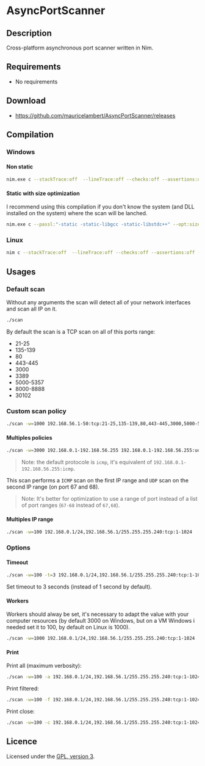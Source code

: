 # AsyncPortScanner

## Description

Cross-platform asynchronous port scanner written in Nim.

## Requirements

 - No requirements

## Download

 - https://github.com/mauricelambert/AsyncPortScanner/releases

## Compilation

### Windows

#### Non static

```bash
nim.exe c --stackTrace:off  --lineTrace:off --checks:off --assertions:off -d:release -d:windows AsyncPortScanner.nim
```

#### Static with size optimization

I recommend using this compilation if you don't know the system (and DLL installed on the system) where the scan will be lanched.

```bash
nim.exe c --passl:"-static -static-libgcc -static-libstdc++" --opt:size --stackTrace:off  --lineTrace:off --checks:off --assertions:off -d:release -d:windows AsyncPortScanner.nim
```

### Linux

```bash
nim c --stackTrace:off  --lineTrace:off --checks:off --assertions:off -d:release -d:linux AsyncPortScanner.nim
```

## Usages

### Default scan

Without any arguments the scan will detect all of your network interfaces and scan all IP on it.

```bash
./scan
```

By default the scan is a TCP scan on all of this ports range:

 - 21-25
 - 135-139
 - 80
 - 443-445
 - 3000
 - 3389
 - 5000-5357
 - 8000-8888
 - 30102

### Custom scan policy

```bash
./scan -w=1000 192.168.56.1-50:tcp:21-25,135-139,80,443-445,3000,5000-5357,8000-8888,30102
```

#### Multiples policies

```bash
./scan -w=3000 192.168.0.1-192.168.56.255 192.168.0.1-192.168.56.255:udp:67-68
```

> Note: the default protocole is `icmp`, it's equivalent of `192.168.0.1-192.168.56.255:icmp`.

This scan performs a `ICMP` scan on the first IP range and `UDP` scan on the second IP range (on port 67 and 68).

> Note: It's better for optimization to use a range of port instead of a list of port ranges (`67-68` instead of `67,68`).

#### Multiples IP range

```bash
./scan -w=100 192.168.0.1/24,192.168.56.1/255.255.255.240:tcp:1-1024
```

### Options

#### Timeout

```bash
./scan -w=100 -t=3 192.168.0.1/24,192.168.56.1/255.255.255.240:tcp:1-1024
```

Set timeout to 3 seconds (instead of 1 second by default).

#### Workers

Workers should alway be set, it's necessary to adapt the value with your computer resources (by default 3000 on Windows, but on a VM Windows i needed set it to 100, by default on Linux is 1000).

```bash
./scan -w=1000 192.168.0.1/24,192.168.56.1/255.255.255.240:tcp:1-1024
```

#### Print

Print all (maximum verbosity):

```bash
./scan -w=100 -a 192.168.0.1/24,192.168.56.1/255.255.255.240:tcp:1-1024
```

Print filtered:

```bash
./scan -w=100 -f 192.168.0.1/24,192.168.56.1/255.255.255.240:tcp:1-1024
```

Print close:

```bash
./scan -w=100 -c 192.168.0.1/24,192.168.56.1/255.255.255.240:tcp:1-1024
```

## Licence

Licensed under the [GPL, version 3](https://www.gnu.org/licenses/).
